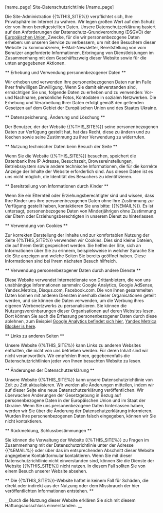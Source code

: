 [name_page] Site-Datenschutzrichtlinie [/name_page]

Die Site-Administration {{%THIS_SITE%}} verpflichtet sich, Ihre Privatsphäre im Internet zu wahren. Wir legen großen Wert auf den Schutz der von Ihnen bereitgestellten Daten. Unsere Datenschutzerklärung basiert auf den Anforderungen der Datenschutz-Grundverordnung (DSGVO) der [Europäischen Union. ]( https://ec.europa.eu/info/law/law-topic/data-protection_en) Zwecke, für die wir personenbezogene Daten erheben: um unseren Service zu verbessern, um mit den Besuchern dieser Website zu kommunizieren, E-Mail-Newsletter, Bereitstellung von vom Benutzer angeforderte Informationen, Erbringung von Dienstleistungen im Zusammenhang mit dem Geschäftszweig dieser Website sowie für die unten angegebenen Aktionen.

** Erhebung und Verwendung personenbezogener Daten **

Wir erheben und verwenden Ihre personenbezogenen Daten nur im Falle Ihrer freiwilligen Einwilligung. Wenn Sie damit einverstanden sind, ermächtigen Sie uns, folgende Daten zu erheben und zu verwenden: Vor- und Nachname, persönliche Fotos, Kontodaten in sozialen Netzwerken. Die Erhebung und Verarbeitung Ihrer Daten erfolgt gemäß den geltenden Gesetzen auf dem Gebiet der Europäischen Union und des Staates Ukraine.

** Datenspeicherung, Änderung und Löschung **

Der Benutzer, der der Website {{%THIS_SITE%}} seine personenbezogenen Daten zur Verfügung gestellt hat, hat das Recht, diese zu ändern und zu löschen sowie seine Zustimmung zu ihrer Verwendung zu widerrufen.

** Nutzung technischer Daten beim Besuch der Seite **

Wenn Sie die Website {{%THIS_SITE%}} besuchen, speichert die Datenbank Ihre IP-Adresse, Besuchszeit, Browsereinstellungen, Betriebssystem sowie andere technische Informationen, die für die korrekte Anzeige der Inhalte der Website erforderlich sind. Aus diesen Daten ist es uns nicht möglich, die Identität des Besuchers zu identifizieren.

** Bereitstellung von Informationen durch Kinder **

Wenn Sie ein Elternteil oder Erziehungsberechtigter sind und wissen, dass Ihre Kinder uns ihre personenbezogenen Daten ohne Ihre Zustimmung zur Verfügung gestellt haben, kontaktieren Sie uns bitte: {{%EMAIL%}}. Es ist untersagt, personenbezogene Daten von Minderjährigen ohne Zustimmung der Eltern oder Erziehungsberechtigten in unserem Dienst zu hinterlassen.

** Verwendung von Cookies **

Zur korrekten Darstellung der Inhalte und zur komfortablen Nutzung der Seite {{%THIS_SITE%}} verwenden wir Cookies. Dies sind kleine Dateien, die auf Ihrem Gerät gespeichert werden. Sie helfen der Site, sich an Informationen über Sie zu erinnern, beispielsweise in welcher Sprache Sie die Site anzeigen und welche Seiten Sie bereits geöffnet haben. Diese Informationen sind bei Ihrem nächsten Besuch hilfreich.

** Verwendung personenbezogener Daten durch andere Dienste **

Diese Website verwendet Internetdienste von Drittanbietern, die von uns unabhängige Informationen sammeln: Google Analytics, Google AdSense, Yandex.Metrica, Disqus.com, Facebook.com. Die von ihnen gesammelten Daten können mit anderen Diensten innerhalb dieser Organisationen geteilt werden, und sie können die Daten verwenden, um die Werbung ihres eigenen Werbenetzwerks zu personalisieren. Sie können die Nutzungsvereinbarungen dieser Organisationen auf deren Websites lesen. Dort können Sie auch die Erfassung personenbezogener Daten durch diese ablehnen, zum Beispiel [Google Analytics befindet sich hier]( https://tools.google.com/dlpage/gaoptout?hl=ru), [Yandex Metrica Blocker is here](https://yandex.ru/support/metrika/general/opt-out.html).

** Links zu anderen Seiten **

Unsere Website {{%THIS_SITE%}} kann Links zu anderen Websites enthalten, die nicht von uns betrieben werden. Für deren Inhalt sind wir nicht verantwortlich. Wir empfehlen Ihnen, gegebenenfalls die Datenschutzrichtlinien jeder von Ihnen besuchten Website zu lesen.

** Änderungen der Datenschutzerklärung **

Unsere Website {{%THIS_SITE%}} kann unsere Datenschutzrichtlinie von Zeit zu Zeit aktualisieren. Wir werden alle Änderungen mitteilen, indem wir auf dieser Seite eine neue Datenschutzerklärung veröffentlichen. Wir überwachen Änderungen der Gesetzgebung in Bezug auf personenbezogene Daten in der Europäischen Union und im Staat der Ukraine. Wenn Sie uns personenbezogene Daten hinterlassen haben, werden wir Sie über die Änderung der Datenschutzerklärung informieren. Wurden Ihre personenbezogenen Daten falsch eingegeben, können wir Sie nicht kontaktieren.

** Rückmeldung, Schlussbestimmungen **

Sie können die Verwaltung der Website {{%THIS_SITE%}} zu Fragen im Zusammenhang mit der Datenschutzrichtlinie unter der Adresse {{%EMAIL%}} oder über das im entsprechenden Abschnitt dieser Website angegebene Kontaktformular kontaktieren. Wenn Sie mit dieser Datenschutzrichtlinie nicht einverstanden sind, können Sie die Dienste der Website {{%THIS_SITE%}} nicht nutzen. In diesem Fall sollten Sie von einem Besuch unserer Website absehen.

** Die {{%THIS_SITE%}}-Website haftet in keinem Fall für Schäden, die direkt oder indirekt aus der Nutzung oder dem Missbrauch der hier veröffentlichten Informationen entstehen. **

__Durch die Nutzung dieser Website erklären Sie sich mit diesem Haftungsausschluss einverstanden. __